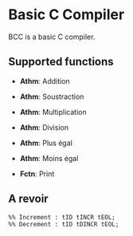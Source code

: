 # Basic C Compiler
BCC is a basic C compiler.

## Supported functions
* **Athm**: Addition
* **Athm**: Soustraction
* **Athm**: Multiplication
* **Athm**: Division

* **Athm**: Plus égal
* **Athm**: Moins égal

* **Fctn**: Print

## A revoir
```
%% Increment : tID tINCR tEOL; 
%% Decrement : tID tDINCR tEOL;
```